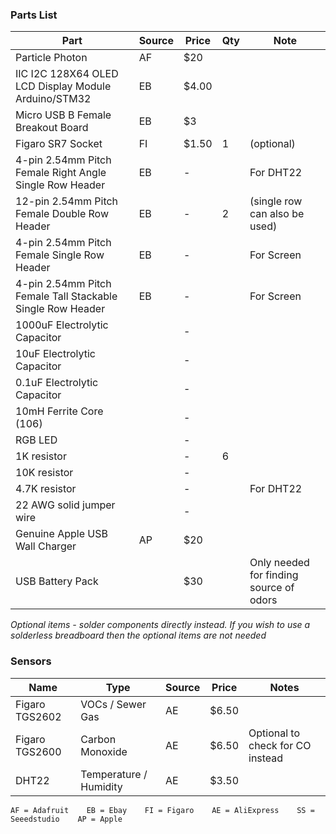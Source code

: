 ### Parts List
|Part                                                       |Source  |Price   |Qty  |Note       |
|-----------------------------------------------------------|--------|--------|-----|-----------|
|Particle Photon                                            |AF      |$20     |     |           |
|IIC I2C 128X64 OLED LCD Display Module Arduino/STM32       |EB      |$4.00   |     |           |
|Micro USB B Female Breakout Board	                        |EB      |$3      |     |           |
|Figaro SR7 Socket                                          |FI      |$1.50   |1    |(optional) |
|4-pin 2.54mm Pitch Female Right Angle Single Row Header    |EB      | -      |     |For DHT22  |
|12-pin 2.54mm Pitch Female Double Row Header               |EB      | -      |2    |(single row can also be used) |
|4-pin 2.54mm Pitch Female Single Row Header                |EB      | -      |     |For Screen |
|4-pin 2.54mm Pitch Female Tall Stackable Single Row Header |EB      | -      |     |For Screen |
|1000uF Electrolytic Capacitor                              |        | -      |     |           |
|10uF Electrolytic Capacitor                                |        | -      |     |           |
|0.1uF Electrolytic Capacitor                               |        | -      |     |           |
|10mH Ferrite Core (106)                                    |        | -      |     |           |
|RGB LED                                                    |        | -      |     |           |
|1K resistor                                                |        | -      |6    |           |
|10K resistor                                               |        | -      |     |           |
|4.7K resistor                                              |        | -      |     |For DHT22  |
|22 AWG solid jumper wire                                   |        | -      |     |           |
|Genuine Apple USB Wall Charger                             |AP      |$20     |     |           |
|USB Battery Pack                                           |        |$30     |     |Only needed for finding source of odors |

<i>Optional items - solder components directly instead. If you wish to use a solderless breadboard then the optional items are not needed</i>

### Sensors
|Name               |Type                   |Source  |Price   |Notes
|-------------------|-----------------------|--------|--------|-----
|Figaro TGS2602     |VOCs / Sewer Gas       |AE      |$6.50   |
|Figaro TGS2600     |Carbon Monoxide        |AE      |$6.50   |Optional to check for CO instead
|DHT22              |Temperature / Humidity |AE      |$3.50   |

``AF = Adafruit    EB = Ebay    FI = Figaro    AE = AliExpress    SS = Seeedstudio    AP = Apple``
